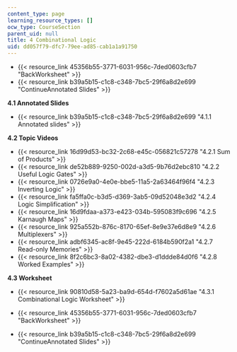 ```yaml
---
content_type: page
learning_resource_types: []
ocw_type: CourseSection
parent_uid: null
title: 4 Combinational Logic
uid: dd057f79-dfc7-79ee-ad85-cab1a1a91750
---
```


*   {{< resource_link 45356b55-3771-6031-956c-7ded0603cfb7 "BackWorksheet" >}}
*   {{< resource_link b39a5b15-c1c8-c348-7bc5-29f6a8d2e699 "ContinueAnnotated Slides" >}}

**4.1 Annotated Slides**

*   {{< resource_link b39a5b15-c1c8-c348-7bc5-29f6a8d2e699 "4.1.1 Annotated slides" >}}

**4.2 Topic Videos**

*   {{< resource_link 16d99d53-bc32-2c68-e45c-056821c57278 "4.2.1 Sum of Products" >}}
*   {{< resource_link de52b889-9250-002d-a3d5-9b76d2ebc810 "4.2.2 Useful Logic Gates" >}}
*   {{< resource_link 0726e9a0-4e0e-bbe5-11a5-2a63464f96f4 "4.2.3 Inverting Logic" >}}
*   {{< resource_link fa5ffa0c-b3d5-d369-3ab5-09d52048e3d2 "4.2.4 Logic Simplification" >}}
*   {{< resource_link 16d9fdaa-a373-e423-034b-595083f9c696 "4.2.5 Karnaugh Maps" >}}
*   {{< resource_link 925a552b-876c-8170-65ef-8e9e37e6d8e9 "4.2.6 Multiplexers" >}}
*   {{< resource_link adbf6345-ac8f-9e45-222d-6184b590f2a1 "4.2.7 Read-only Memories" >}}
*   {{< resource_link 8f2c6bc3-8a02-4382-dbe3-d1ddde84d0f6 "4.2.8 Worked Examples" >}}

**4.3 Worksheet**

*   {{< resource_link 90810d58-5a23-ba9d-654d-f7602a5d61ae "4.3.1 Combinational Logic Worksheet" >}}

*   {{< resource_link 45356b55-3771-6031-956c-7ded0603cfb7 "BackWorksheet" >}}
*   {{< resource_link b39a5b15-c1c8-c348-7bc5-29f6a8d2e699 "ContinueAnnotated Slides" >}}
